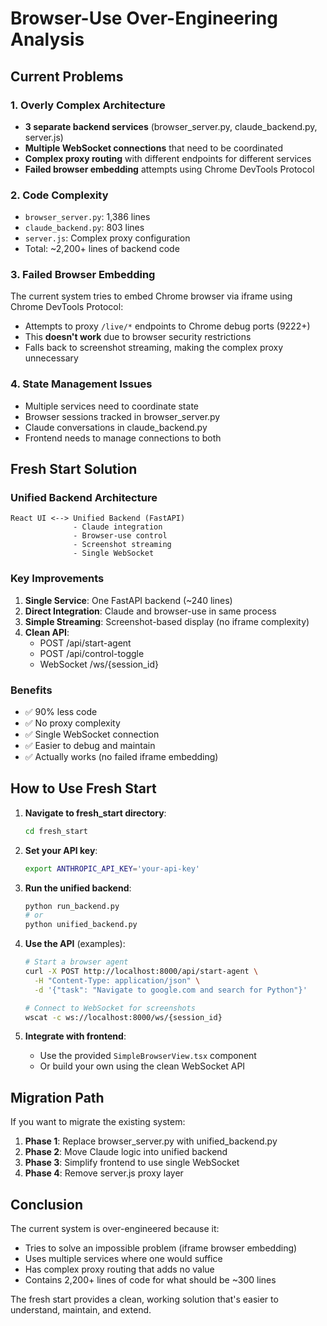 # Browser-Use Over-Engineering Analysis

## Current Problems

### 1. **Overly Complex Architecture**
- **3 separate backend services** (browser_server.py, claude_backend.py, server.js)
- **Multiple WebSocket connections** that need to be coordinated
- **Complex proxy routing** with different endpoints for different services
- **Failed browser embedding** attempts using Chrome DevTools Protocol

### 2. **Code Complexity**
- `browser_server.py`: 1,386 lines
- `claude_backend.py`: 803 lines  
- `server.js`: Complex proxy configuration
- Total: ~2,200+ lines of backend code

### 3. **Failed Browser Embedding**
The current system tries to embed Chrome browser via iframe using Chrome DevTools Protocol:
- Attempts to proxy `/live/*` endpoints to Chrome debug ports (9222+)
- This **doesn't work** due to browser security restrictions
- Falls back to screenshot streaming, making the complex proxy unnecessary

### 4. **State Management Issues**
- Multiple services need to coordinate state
- Browser sessions tracked in browser_server.py
- Claude conversations in claude_backend.py
- Frontend needs to manage connections to both

## Fresh Start Solution

### Unified Backend Architecture
```
React UI <--> Unified Backend (FastAPI)
              - Claude integration
              - Browser-use control
              - Screenshot streaming
              - Single WebSocket
```

### Key Improvements
1. **Single Service**: One FastAPI backend (~240 lines)
2. **Direct Integration**: Claude and browser-use in same process
3. **Simple Streaming**: Screenshot-based display (no iframe complexity)
4. **Clean API**: 
   - POST /api/start-agent
   - POST /api/control-toggle
   - WebSocket /ws/{session_id}

### Benefits
- ✅ 90% less code
- ✅ No proxy complexity
- ✅ Single WebSocket connection
- ✅ Easier to debug and maintain
- ✅ Actually works (no failed iframe embedding)

## How to Use Fresh Start

1. **Navigate to fresh_start directory**:
   ```bash
   cd fresh_start
   ```

2. **Set your API key**:
   ```bash
   export ANTHROPIC_API_KEY='your-api-key'
   ```

3. **Run the unified backend**:
   ```bash
   python run_backend.py
   # or
   python unified_backend.py
   ```

4. **Use the API** (examples):
   ```bash
   # Start a browser agent
   curl -X POST http://localhost:8000/api/start-agent \
     -H "Content-Type: application/json" \
     -d '{"task": "Navigate to google.com and search for Python"}'
   
   # Connect to WebSocket for screenshots
   wscat -c ws://localhost:8000/ws/{session_id}
   ```

5. **Integrate with frontend**:
   - Use the provided `SimpleBrowserView.tsx` component
   - Or build your own using the clean WebSocket API

## Migration Path

If you want to migrate the existing system:

1. **Phase 1**: Replace browser_server.py with unified_backend.py
2. **Phase 2**: Move Claude logic into unified backend
3. **Phase 3**: Simplify frontend to use single WebSocket
4. **Phase 4**: Remove server.js proxy layer

## Conclusion

The current system is over-engineered because it:
- Tries to solve an impossible problem (iframe browser embedding)
- Uses multiple services where one would suffice
- Has complex proxy routing that adds no value
- Contains 2,200+ lines of code for what should be ~300 lines

The fresh start provides a clean, working solution that's easier to understand, maintain, and extend. 
